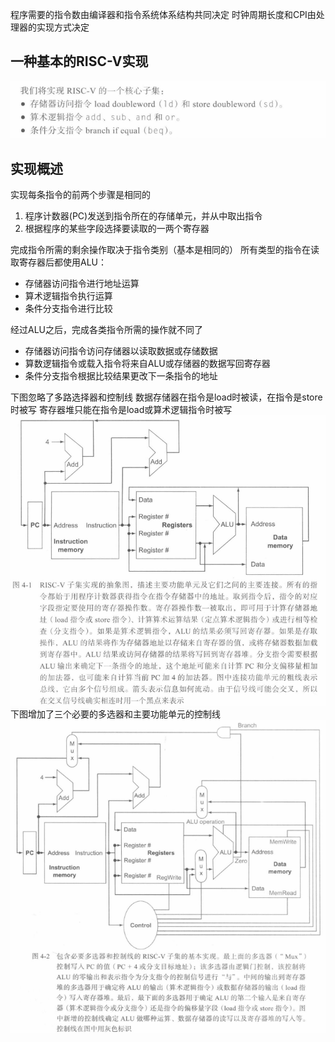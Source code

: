 程序需要的指令数由编译器和指令系统体系结构共同决定
时钟周期长度和CPI由处理器的实现方式决定
## 一种基本的RISC-V实现
![图 1](../../images/6cbd7b5f216e970180e2a0c1f6a21469e47e02684fe4e8eef3759c89116f46a5.png)  
## 实现概述
实现每条指令的前两个步骤是相同的
1. 程序计数器(PC)发送到指令所在的存储单元，并从中取出指令
2. 根据程序的某些字段选择要读取的一两个寄存器

完成指令所需的剩余操作取决于指令类别（基本是相同的）
所有类型的指令在读取寄存器后都使用ALU：
* 存储器访问指令进行地址运算
* 算术逻辑指令执行运算
* 条件分支指令进行比较

经过ALU之后，完成各类指令所需的操作就不同了
* 存储器访问指令访问存储器以读取数据或存储数据
* 算数逻辑指令或载入指令将来自ALU或存储器的数据写回寄存器
* 条件分支指令根据比较结果更改下一条指令的地址

下图忽略了多路选择器和控制线
数据存储器在指令是load时被读，在指令是store时被写
寄存器堆只能在指令是load或算术逻辑指令时被写
![图 2](../../images/1a846480d0a36a224dcc87cf1067d3484286e8720a0ec73542c9ecb8b9d04cea.png)  
下图增加了三个必要的多选器和主要功能单元的控制线
![图 3](../../images/7147eb582d16ca6ea0dc34f37cf9cd401ea6454a844787af4b4d8088fd1ff6e9.png)  
